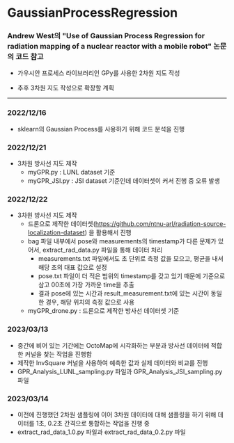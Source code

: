 
# GaussianProcessRegression
### Andrew West의 "Use of Gaussian Process Regression for radiation mapping of a nuclear reactor with a mobile robot" 논문의 코드 참고

- 가우시안 프로세스 라이브러리인 GPy를 사용한 2차원 지도 작성

- 추후 3차원 지도 작성으로 확장할 계획

-------------

### 2022/12/16
- sklearn의 Gaussian Process를 사용하기 위해 코드 분석을 진행

### 2022/12/21
- 3차원 방사선 지도 제작
  - myGPR.py : LUNL dataset 기준
  - myGPR_JSI.py : JSI dataset 기준인데 데이터셋이 커서 진행 중 오류 발생

### 2022/12/22
- 3차원 방사선 지도 제작
  - 드론으로 제작한 데이터셋(https://github.com/ntnu-arl/radiation-source-localization-dataset) 을 활용해서 진행
  - bag 파일 내부에서 pose와 measurements의 timestamp가 다른 문제가 있어서, extract_rad_data.py 파일을 통해 데이터 처리
    - measurements.txt 파일에서도 초 단위로 측정 값을 모으고, 평균을 내서 해당 초의 대표 값으로 설정
    - pose.txt 파일이 더 적은 범위의 timestamp를 갖고 있기 때문에 기준으로 삼고 00초에 가장 가까운 time을 추출
    - 결과 pose에 있는 시간과 result_measurement.txt에 있는 시간이 동일한 경우, 해당 위치의 측정 값으로 사용
  - myGPR_drone.py : 드론으로 제작한 방사선 데이터셋 기준

### 2023/03/13
- 중간에 비어 있는 기간에는 OctoMap에 시각화하는 부분과 방사선 데이터에 적합한 커널을 찾는 작업을 진행함
- 제작한 InvSquare 커널을 사용하여 예측한 값과 실제 데이터와 비교를 진행
- GPR_Analysis_LUNL_sampling.py 파일과 GPR_Analysis_JSI_sampling.py 파일

### 2023/03/14
- 이전에 진행했던 2차원 샘플링에 이어 3차원 데이터에 대해 샘플링을 하기 위해 데이터를 1초, 0.2초 간격으로 통합하는 작업을 진행 중
- extract_rad_data_1.0.py 파일과 extract_rad_data_0.2.py 파일